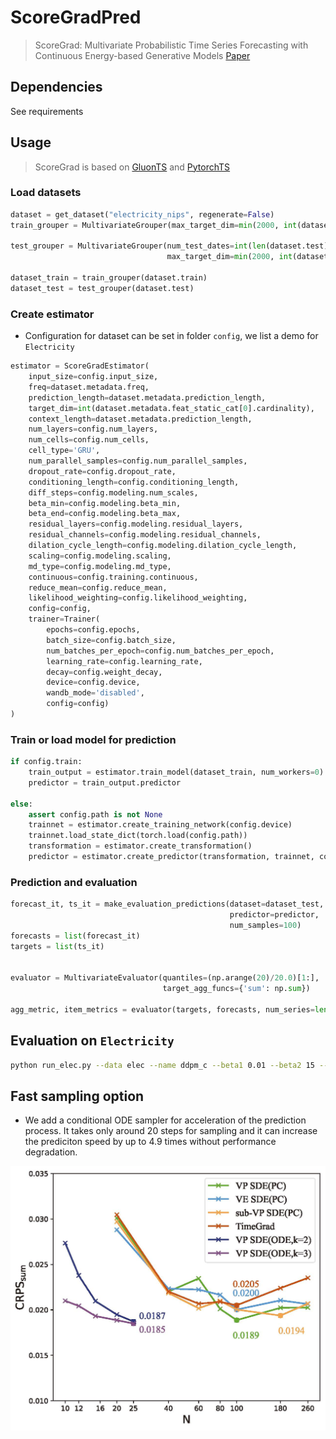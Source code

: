 # ScoreGradPred

> ScoreGrad: Multivariate Probabilistic Time Series Forecasting with Continuous Energy-based Generative Models [Paper](https://arxiv.org/abs/2106.10121)

## Dependencies

See requirements

## Usage

> ScoreGrad is based on [GluonTS](https://github.com/awslabs/gluon-ts) and [PytorchTS](https://github.com/zalandoresearch/pytorch-ts)

### Load datasets

```python
dataset = get_dataset("electricity_nips", regenerate=False)
train_grouper = MultivariateGrouper(max_target_dim=min(2000, int(dataset.metadata.feat_static_cat[0].cardinality)))

test_grouper = MultivariateGrouper(num_test_dates=int(len(dataset.test)/len(dataset.train)),
                                   max_target_dim=min(2000, int(dataset.metadata.feat_static_cat[0].cardinality)))

dataset_train = train_grouper(dataset.train)
dataset_test = test_grouper(dataset.test)
```

### Create estimator

* Configuration for dataset can be set in folder `config`, we list a demo for `Electricity`


```python
estimator = ScoreGradEstimator(
    input_size=config.input_size,
    freq=dataset.metadata.freq,
    prediction_length=dataset.metadata.prediction_length,
    target_dim=int(dataset.metadata.feat_static_cat[0].cardinality),
    context_length=dataset.metadata.prediction_length,
    num_layers=config.num_layers,
    num_cells=config.num_cells,
    cell_type='GRU',
    num_parallel_samples=config.num_parallel_samples,
    dropout_rate=config.dropout_rate,
    conditioning_length=config.conditioning_length,
    diff_steps=config.modeling.num_scales,
    beta_min=config.modeling.beta_min,
    beta_end=config.modeling.beta_max,
    residual_layers=config.modeling.residual_layers,
    residual_channels=config.modeling.residual_channels,
    dilation_cycle_length=config.modeling.dilation_cycle_length,
    scaling=config.modeling.scaling,
    md_type=config.modeling.md_type,
    continuous=config.training.continuous,
    reduce_mean=config.reduce_mean,
    likelihood_weighting=config.likelihood_weighting,
    config=config,
    trainer=Trainer(
        epochs=config.epochs,
        batch_size=config.batch_size,
        num_batches_per_epoch=config.num_batches_per_epoch,
        learning_rate=config.learning_rate,
        decay=config.weight_decay,
        device=config.device,
        wandb_mode='disabled',
        config=config)
)
```

### Train or load model for prediction

```python
if config.train:
    train_output = estimator.train_model(dataset_train, num_workers=0)
    predictor = train_output.predictor

else:
    assert config.path is not None
    trainnet = estimator.create_training_network(config.device)
    trainnet.load_state_dict(torch.load(config.path))
    transformation = estimator.create_transformation()
    predictor = estimator.create_predictor(transformation, trainnet, config.device)
```

### Prediction and evaluation

```python
forecast_it, ts_it = make_evaluation_predictions(dataset=dataset_test,
                                                 predictor=predictor,
                                                 num_samples=100)
forecasts = list(forecast_it)
targets = list(ts_it)


evaluator = MultivariateEvaluator(quantiles=(np.arange(20)/20.0)[1:],
                                  target_agg_funcs={'sum': np.sum})

agg_metric, item_metrics = evaluator(targets, forecasts, num_series=len(dataset_test))
```

## Evaluation on `Electricity`

```bash
python run_elec.py --data elec --name ddpm_c --beta1 0.01 --beta2 15 --scale 200 --epochs 40 --batch 64
```
## Fast sampling option
* We add a conditional ODE sampler for acceleration of the prediction process. It takes only around 20 steps for sampling and it can increase the prediciton speed by up to 4.9 times without performance degradation.
<img src="./assets/scale.jpg" alt="performance with diffusion steps" style="zoom: 50%;" />

